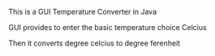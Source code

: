   This is a GUI Temperature  Converter in Java

GUI provides to enter the basic temperature choice  Celcius

Then it converts degree celcius to degree ferenheit

